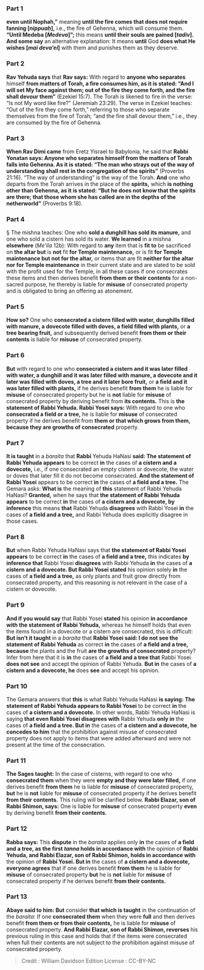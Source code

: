 
### Part 1
<b>even until Nophah,”</b> meaning <b>until the fire comes that does not require fanning [<i>nippuaḥ</i>],</b> i.e., the fire of Gehenna, which will consume them. <b>“Until Medeba [<i>Medeva</i>]”;</b> this means <b>until their souls are pained [<i>tadiv</i>]. And some say</b> an alternative explanation: It means <b>until</b> God <b>does what He wishes [<i>mai deva’ei</i>]</b> with them and punishes them as they deserve.

### Part 2
<b>Rav Yehuda says</b> that <b>Rav says:</b> With regard to <b>anyone who separates</b> himself <b>from matters of Torah, a fire consumes him, as it is stated: “And I will set My face against them; out of the fire they come forth, and the fire shall devour them”</b> (Ezekiel 15:7). The Torah is likened to fire in the verse: “Is not My word like fire?” (Jeremiah 23:29). The verse in Ezekiel teaches: “Out of the fire they come forth,” referring to those who separate themselves from the fire of Torah; “and the fire shall devour them,” i.e., they are consumed by the fire of Gehenna.

### Part 3
<b>When Rav Dimi came</b> from Eretz Yisrael to Babylonia, he said that <b>Rabbi Yonatan says: Anyone who separates himself from the matters of Torah falls into Gehenna. As it is stated: “The man who strays out of the way of understanding shall rest in the congregation of the spirits”</b> (Proverbs 21:16). “The way of understanding” is the way of the Torah. <b>And</b> one who departs from the Torah arrives in the place of the <b>spirits,</b> which <b>is nothing other than Gehenna, as it is stated: “But he does not know that the spirits are there; that those whom she has called are in the depths of the netherworld”</b> (Proverbs 9:18).

### Part 4
§ The mishna teaches: One who <b>sold a dunghill has sold its manure,</b> and one who sold a cistern has sold its water. <b>We learned</b> in a mishna <b>elsewhere</b> (<i>Me’ila</i> 12b): With regard to <b>any</b> item that is <b>fit to</b> be sacrificed on <b>the altar but</b> is <b>not</b> fit <b>for Temple maintenance,</b> or is fit <b>for Temple maintenance but not for the altar,</b> or items that are fit <b>neither for the altar nor for Temple maintenance</b> in their current state and are slated to be sold with the profit used for the Temple, in all these cases if one consecrates these items and then derives benefit <b>from them or their contents</b> for a non-sacred purpose, he thereby is liable for <b>misuse</b> of consecrated property and is obligated to bring an offering as atonement.

### Part 5
<b>How so?</b> One who <b>consecrated a cistern filled with water, dunghills filled with manure, a dovecote filled with doves, a field filled with plants,</b> or <b>a tree bearing fruit,</b> and subsequently derived benefit <b>from them or their contents</b> is liable for <b>misuse</b> of consecrated property.

### Part 6
<b>But</b> with regard to one who <b>consecrated a cistern and it was later filled with water, a dunghill and it was later filled with manure, a dovecote and it later was filled with doves, a tree and it later bore fruit,</b> or <b>a field and it was later filled with plants,</b> if he derives benefit <b>from them</b> he is liable for <b>misuse</b> of consecrated property but he is <b>not</b> liable for <b>misuse</b> of consecrated property by deriving benefit from <b>its contents.</b> This is <b>the statement of Rabbi Yehuda. Rabbi Yosei says:</b> With regard to one who <b>consecrated a field or a tree,</b> he is liable for <b>misuse</b> of consecrated property if he derives benefit from <b>them or that which grows from them, because they are growths of consecrated</b> property.

### Part 7
<b>It is taught</b> in a <i>baraita</i> that <b>Rabbi</b> Yehuda HaNasi <b>said: The statement of Rabbi Yehuda appears</b> to be correct <b>in</b> the cases of <b>a cistern and a dovecote,</b> i.e., if one consecrated an empty cistern or dovecote, the water or doves that later fill it do not become consecrated. <b>And the statement of Rabbi Yosei</b> appears to be correct <b>in</b> the cases of <b>a field and a tree.</b> The Gemara asks: <b>What is</b> the meaning of <b>this</b> statement of Rabbi Yehuda HaNasi? <b>Granted,</b> when he says that <b>the statement of Rabbi Yehuda appears</b> to be correct <b>in</b> the cases of <b>a cistern and a dovecote, by inference</b> this means <b>that</b> Rabbi Yehuda <b>disagrees</b> with Rabbi Yosei <b>in</b> the cases of <b>a field and a tree,</b> and Rabbi Yehuda does explicitly disagree in those cases.

### Part 8
<b>But</b> when Rabbi Yehuda HaNasi says that <b>the statement of Rabbi Yosei appears</b> to be correct <b>in</b> the cases of <b>a field and a tree,</b> this indicates <b>by inference that</b> Rabbi Yosei <b>disagrees</b> with Rabbi Yehuda <b>in</b> the cases of <b>a cistern and a dovecote. But Rabbi Yosei stated</b> his opinion solely <b>in</b> the cases of <b>a field and a tree,</b> as only plants and fruit grow directly from consecrated property, and this reasoning is not relevant in the case of a cistern or dovecote.

### Part 9
<b>And if you would say</b> that Rabbi Yosei <b>stated</b> his opinion <b>in accordance with the statement of Rabbi Yehuda,</b> whereas he himself holds that even the items found in a dovecote or a cistern are consecrated, this is difficult: <b>But isn’t it taught</b> in a <i>baraita</i> that <b>Rabbi Yosei said: I do not see the statement of Rabbi Yehuda</b> as correct <b>in</b> the cases of <b>a field and a tree, because</b> the plants and the fruit <b>are the growths of consecrated</b> property? Infer from here that it is <b>in</b> the cases of <b>a field and a tree that</b> Rabbi Yosei <b>does not see</b> and accept the opinion of Rabbi Yehuda. <b>But in</b> the cases of <b>a cistern and a dovecote, he</b> does <b>see</b> and accept his opinion.

### Part 10
The Gemara answers that <b>this</b> is what Rabbi Yehuda HaNasi <b>is saying: The statement of Rabbi Yehuda appears to Rabbi Yosei</b> to be correct <b>in</b> the cases of <b>a cistern and a dovecote.</b> In other words, Rabbi Yehuda HaNasi is saying <b>that even Rabbi Yosei disagrees with</b> Rabbi Yehuda <b>only in</b> the cases of <b>a field and a tree. But in</b> the cases of <b>a cistern and a dovecote, he concedes to him</b> that the prohibition against misuse of consecrated property does not apply to items that were added afterward and were not present at the time of the consecration.

### Part 11
<b>The Sages taught:</b> In the case of cisterns, with regard to one who <b>consecrated them</b> when they were <b>empty and they were later filled,</b> if one derives benefit <b>from them</b> he is liable for <b>misuse</b> of consecrated property, <b>but</b> he is <b>not</b> liable for <b>misuse</b> of consecrated property if he derives benefit <b>from their contents.</b> This ruling will be clarified below. <b>Rabbi Elazar, son of Rabbi Shimon, says:</b> One is liable for <b>misuse</b> of consecrated property <b>even</b> by deriving benefit <b>from their contents.</b>

### Part 12
<b>Rabba says:</b> This <b>dispute</b> in the <i>baraita</i> applies only <b>in</b> the cases of <b>a field and a tree, as the first <i>tanna</i> holds in accordance with</b> the opinion of <b>Rabbi Yehuda, and Rabbi Elazar, son of Rabbi Shimon, holds in accordance with</b> the opinion of <b>Rabbi Yosei. But in</b> the cases of <b>a cistern and a dovecote, everyone agrees</b> that if one derives benefit <b>from them</b> he is liable for <b>misuse</b> of consecrated property <b>but</b> he is <b>not</b> liable for <b>misuse</b> of consecrated property if he derives benefit <b>from their contents.</b>

### Part 13
<b>Abaye said to him: But</b> consider <b>that which is taught</b> in the continuation of the <i>baraita</i>: If one <b>consecrated them</b> when they were <b>full</b> and then derives benefit <b>from them or from their contents,</b> he is liable for <b>misuse</b> of consecrated property. <b>And Rabbi Elazar, son of Rabbi Shimon, reverses</b> his previous ruling in this case and holds that if the items were consecrated when full their contents are not subject to the prohibition against misuse of consecrated property.

>Credit : William Davidson Edition
>License : CC-BY-NC